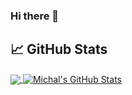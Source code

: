 ### Hi there 👋

<!--
**MichalPorag/MichalPorag** is a ✨ _special_ ✨ repository because its `README.md` (this file) appears on your GitHub profile.

Here are some ideas to get you started:

- 🔭 I’m currently working on ...
- 🌱 I’m currently learning ...
- 👯 I’m looking to collaborate on ...
- 🤔 I’m looking for help with ...
- 💬 Ask me about ...
- 📫 How to reach me: ...
- 😄 Pronouns: ...
- ⚡ Fun fact: ...
-->

## 📈 GitHub Stats

<a href="https://github.com/MichalPorag/MichalPorag">
  <img align="center" src="https://github-readme-stats.vercel.app/api/top-langs/?username=MichalPorag&theme=midnight-purple" />
</a>
<a href="https://github.com/MichalPorag/MichalPorag">
  <img align="center" src="https://github-readme-stats.vercel.app/api?username=MichalPorag&show_icons=true&line_height=27&count_private=true&theme=midnight-purple" alt="Michal's GitHub Stats" />
</a>

